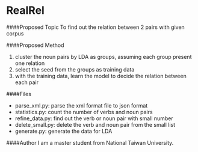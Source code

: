 RealRel
=======

####Proposed Topic
To find out the relation between 2 pairs with given corpus

####Proposed Method
1. cluster the noun pairs by LDA as groups, assuming each group present one relation
2. select the seed from the groups as training data
3. with the training data, learn the model to decide the relation between each pair

####Files
* parse_xml.py: parse the xml format file to json format
* statistics.py: count the number of verbs and noun pairs
* refine_data.py: find out the verb or noun pair with small number
* delete_small.py: delete the verb and noun pair from the small list
* generate.py: generate the data for LDA

####Author
I am a master student from National Taiwan University.

